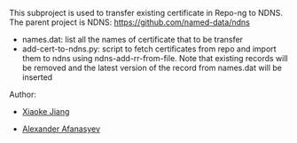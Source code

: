 This subproject is used to transfer existing certificate in Repo-ng to NDNS. The parent project is NDNS: https://github.com/named-data/ndns

 - names.dat: list all the names of certificate that to be transfer
 - add-cert-to-ndns.py: script to fetch certificates from repo and import them to ndns using ndns-add-rr-from-file. Note that existing records
   will be removed and the latest version of the record from names.dat will be inserted

Author:
  -  [Xiaoke Jiang](http:://netarchlab.tsinghua.edu.cn/~shock/)

  - [Alexander Afanasyev](http://lasr.cs.ucla.edu/afanasyev/index.html)
